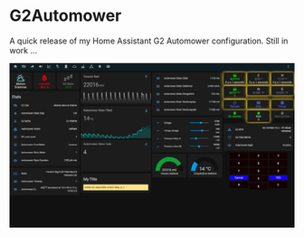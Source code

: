 # G2Automower
A quick release of my Home Assistant G2 Automower configuration. Still in work ...

![Image of lovelace](https://github.com/ViklandHA/G2Automower/blob/main/automower.png)

